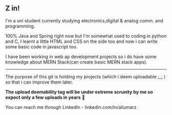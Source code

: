 **Z in!**
----
I'm a uni student currently studying electronics,digital & analog comm. and programming.

100% Java and Spring right now but I'm somewhat used to coding in python and C, I learnt a little HTML and CSS on the side too and now i can write some basic code in javascript too.

I have been working in web ap development projects so i do have some knowledge about MERN Stack(can create basic MERN stack apps).

----
The purpose of this git is holding my projects (which i deem uploadable ;_; ) so that i can improve them later.

**The upload deemability tag will be under extreme scrunity by me so expect only a few uploads in years** 🙂

You can reach me through LinkedIn - linkedin.com/in/aliumarz
